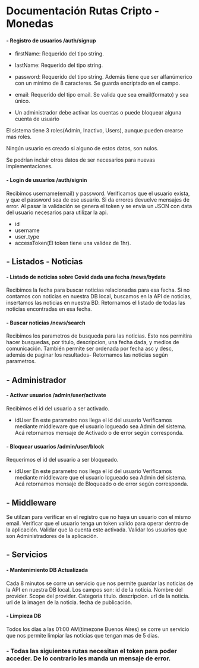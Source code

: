 # Documentación Rutas Cripto - Monedas 

#### - Registro de usuarios /auth/signup
* firstName: Requerido del tipo string.
* lastName: Requerido del tipo string.
* password: Requerido del tipo string. Además tiene que ser alfanúmerico con un mínimo de 8 caracteres. Se guarda encriptado en el campo.
* email: Requerido del tipo email. Se valida que sea email(formato) y sea único.

* Un administrador debe activar las cuentas o puede bloquear alguna cuenta de usuario

El sistema tiene 3 roles(Admin, Inactivo, Users), aunque pueden crearse mas roles.

Ningún usuario es creado si alguno de estos datos, son nulos.

Se podrían incluir otros datos de ser necesarios para nuevas implementaciones.

#### - Login de usuarios /auth/signin
Recibimos username(email) y password.
Verificamos que el usuario exista, y que el password sea de ese usuario. Si da errores devuelve mensajes de error.
Al pasar la validación se genera el token y se envia un JSON con data del usuario necesarios para utilizar la api.
* id
* username
* user_type
* accessToken(El token tiene una validez de 1hr).

## - Listados - Noticias

#### - Listado de noticias sobre Covid dada una fecha /news/bydate
Recibimos la fecha para buscar noticias relacionadas para esa fecha.
Si no contamos con noticias en nuestra DB local, buscamos en la API de noticias, insertamos las noticias en nuestra BD.
Retornamos el listado de todas las noticias encontradas en esa fecha.

#### - Buscar noticias /news/search
Recibimos los parametros de busqueda para las noticias.
Esto nos permitira hacer busquedas, por titulo, descripcion, una fecha dada, y medios de comunicación. También permite ser ordenada por fecha asc y desc, además de paginar los resultados-
Retornamos las noticias según parametros.

## - Administrador

#### - Activar usuarios /admin/user/activate
Recibimos el id del usuario a ser activado.
- idUser En este parametro nos llega el id del usuario
Verificamos mediante middleware que el usuario logueado sea Admin del sistema.
Acá retornamos mensaje de Activado o de error según corresponda.

#### - Bloquear usuarios /admin/user/block
Requerimos el id del usuario a ser bloqueado.
- idUser En este parametro nos llega el id del usuario
Verificamos mediante middleware que el usuario logueado sea Admin del sistema.
Acá retornamos mensaje de Bloqueado o de error según corresponda.

## - Middleware

Se utilzan para verificar en el registro que no haya un usuario con el mismo email.
Verificar que el usuario tenga un token valido para operar dentro de la aplicación.
Validar que la cuenta este activada.
Validar los usuarios que son Administradores de la aplicación.


## - Servicios

#### - Mantenimiento DB Actualizada
Cada 8 minutos se corre un servicio que nos permite guardar las noticias de la API en nuestra DB local.
Los campos son:
id de la noticia.
Nombre del provider.
Scope del provider.
Categoria
titulo.
descripcion.
url de la noticia.
url de la imagen de la noticia.
fecha de publicación.

#### - Limpieza DB
Todos los días a las 01:00 AM(timezone Buenos Aires) se corre un servicio que nos permite limpiar las noticias que tengan mas de 5 dias.



### - Todas las siguientes rutas necesitan el token para poder acceder. De lo contrario les manda un mensaje de error. 